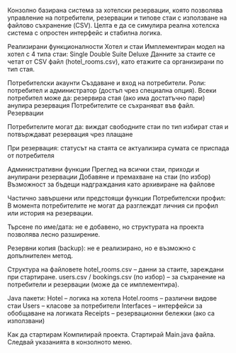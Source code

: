 Конзолно базирана система за хотелски резервации, която позволява управление на потребители, резервации и типове стаи с използване на файлово съхранение (CSV). Целта е да се симулира реална хотелска система с опростен интерфейс и стабилна логика.

Реализирани функционалности
Хотел и стаи
Имплементиран модел на хотел с 4 типа стаи:
Single
Double
Suite
Deluxe
Данните за стаите се четат от CSV файл (hotel_rooms.csv), като етажите са организирани по тип стая.

Потребителски акаунти
Създаване и вход на потребители.
Роли: потребител и администратор (достъп чрез специална опция).
Всеки потребител може да:
резервира стая (ако има достатъчно пари)
анулира резервация
Потребителите се съхраняват във файл.
Резервации

Потребителите могат да:
виждат свободните стаи по тип
избират стая и потвърждават резервация чрез плащане

При резервация:
статусът на стаята се актуализира
сумата се приспада от потребителя

Административни функции
Преглед на всички стаи, приходи и анулирани резервации
Добавяне и премахване на стаи (по избор)
Възможност за бъдещи надграждания като архивиране на файлове

Частично завършени или предстоящи функции
Потребителски профил: В момента потребителите не могат да разглеждат личния си профил или история на резервации.

Търсене по име/дата: не е добавено, но структурата на проекта позволява лесно разширение.

Резервни копия (backup): не е реализирано, но е възможно с допълнителен метод.

Структура на файловете
hotel_rooms.csv – данни за стаите, зареждани при стартиране.
users.csv / bookings.csv (по избор) – за съхранение на потребители и резервации (може да се имплементира).

Java пакети:
Hotel – логика на хотела
Hotel.rooms – различни видове стаи
Users – класове за потребители
Interfaces – интерфейси за обобщаване на логиката
Receipts – резервационни бележки (ако са използвани)

Как да стартирам
Компилирай проекта.
Стартирай Main.java файла.
Следвай указанията в конзолното меню.
